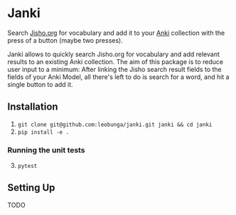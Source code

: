 # Janki

Search [Jisho.org](https://jisho.org/) for vocabulary and add it to your [Anki](https://apps.ankiweb.net) collection with the press of a button (maybe two presses).

Janki allows to quickly search Jisho.org for vocabulary and add relevant results to an existing Anki collection.
The aim of this package is to reduce user input to a minimum: After linking the Jisho search result fields to the fields of your Anki Model, all there's left to do is search for a word, and hit a single button to add it.



## Installation

1. `git clone git@github.com:leobunga/janki.git janki && cd janki`
2. `pip install -e .`

### Running the unit tests
3. `pytest`


## Setting Up
TODO
